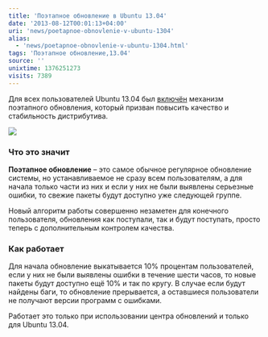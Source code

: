 ```yaml
---
title: 'Поэтапное обновление в Ubuntu 13.04'
date: '2013-08-12T00:01:13+04:00'
uri: 'news/poetapnoe-obnovlenie-v-ubuntu-1304'
alias: 
  - 'news/poetapnoe-obnovlenie-v-ubuntu-1304.html'
tags: 'Поэтапное обновление,13.04'
source: ''
unixtime: 1376251273
visits: 7389
---
```

Для всех пользователей Ubuntu 13.04 был [включён](http://www.murraytwins.com/blog/?p=127) механизм поэтапного обновления, который призван повысить качество и стабильность дистрибутива.

[![](img/2013/08/12/00-00/4741455325.jpg)](img/2013/08/12/00-00/4741455325.jpg)

### Что это значит

**Поэтапное обновление** – это самое обычное регулярное обновление системы, но устанавливаемое не сразу всем пользователям, а для начала только части из них и если у них не были выявлены серьезные ошибки, то свежие пакеты будут доступно уже следующей группе.

Новый алгоритм работы совершенно незаметен для конечного пользователя, обновления как поступали, так и будут поступать, просто теперь с дополнительным контролем качества.

### Как работает

Для начала обновление выкатывается 10% процентам пользователей, если у них не были выявлены ошибки в течение шести часов, то новые пакеты будут доступно ещё 10% и так по кругу. В случае если будут найдены баги, то обновление прерывается, а оставшиеся пользователи не получают версии программ с ошибками.

Работает это только при использовании центра обновлений и только для Ubuntu 13.04.
